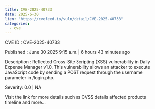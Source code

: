 ```yaml
--- 
title: CVE-2025-40733
date: 2025-6-30
lien: "https://cvefeed.io/vuln/detail/CVE-2025-40733"
categories:
  - cve
---
```


CVE ID : CVE-2025-40733

Published :  June 30
2025
9:15 a.m. | 6 hours
43 minutes ago

Description : Reflected Cross-Site Scripting (XSS) vulnerability in Daily Expense Manager v1.0. This vulnerability allows an attacker to execute JavaScript code by sending a POST request through the username parameter in /login.php.

Severity: 0.0 | NA

Visit the link for more details
such as CVSS details
affected products
timeline
and more...
